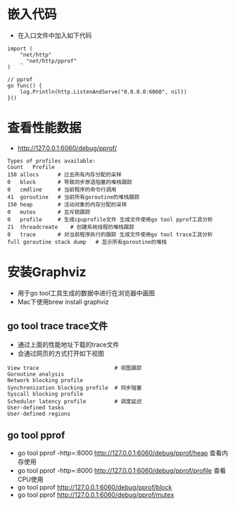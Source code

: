 # 嵌入代码
- 在入口文件中加入如下代码
```
import (
	"net/http"
	_ "net/http/pprof"
)

// pprof
go func() {
    log.Println(http.ListenAndServe("0.0.0.0:6060", nil))
}()
```

# 查看性能数据
- http://127.0.0.1:6060/debug/pprof/
```
Types of profiles available:
Count	Profile
150	allocs      # 过去所有内存分配的采样
0	block       # 导致同步原语阻塞的堆栈跟踪
0	cmdline     # 当前程序的命令行调用
41	goroutine   # 当前所有goroutine的堆栈跟踪
150	heap        # 活动对象的内存分配的采样
0	mutex       # 互斥锁跟踪
0	profile     # 生成cpuprofile文件 生成文件使用go tool pprof工具分析
21	threadcreate    # 创建系统线程的堆栈跟踪
0	trace       # 对当前程序执行的跟踪 生成文件使用go tool trace工具分析    
full goroutine stack dump   # 显示所有goroutine的堆栈
```

# 安装Graphviz 
- 用于go tool工具生成的数据中进行在浏览器中画图
- Mac下使用brew install graphviz

## go tool trace trace文件
- 通过上面的性能地址下载的trace文件
- 会通过网页的方式打开如下视图
```
View trace                        # 视图跟踪
Goroutine analysis
Network blocking profile
Synchronization blocking profile  # 同步阻塞
Syscall blocking profile
Scheduler latency profile         # 调度延迟
User-defined tasks
User-defined regions
```

## go tool pprof 
- go tool pprof -http=:8000 http://127.0.0.1:6060/debug/pprof/heap  查看内存使用
- go tool pprof -http=:8000 http://127.0.0.1:6060/debug/pprof/profile 查看CPU使用
- go tool pprof http://127.0.0.1:6060/debug/pprof/block
- go tool pprof http://127.0.0.1:6060/debug/pprof/mutex


